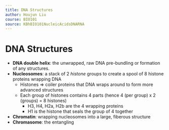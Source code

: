 ```yaml
---
title: DNA Structures
author: Houjun Liu
course: BIO101
source: KBhBIO101NucleicAcidsDNARNA
---
```


# DNA Structures
* **DNA double helix**: the unwrapped, raw DNA pre-bundling or formation of any structures.
* **Nucleosomes**: a stack of 2 _histone_ groups to create a spool of 8 histone proteins wrapping DNA
	* Histones => coiler proteins that DNA wraps around to form more advanced structures
	* Each group of histones contains 4 parts (hence 4 (per group) x 2 (groups) = 8 histones)
		* H3, H4, H2a, H2b are the 4 wrapping proteins
		* H1 is the histone that seals the group of 4 together
* **Chromatin**: wrapping nucleosomes into a large, fiberous structure
* **Chromasome**: the entangling  
